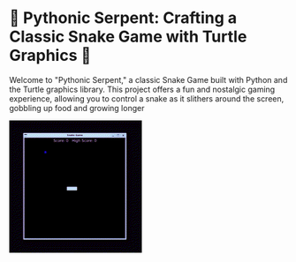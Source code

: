 # 🐍 Pythonic Serpent: Crafting a Classic Snake Game with Turtle Graphics 🐢

Welcome to "Pythonic Serpent," a classic Snake Game built with Python and the Turtle graphics library. This project offers a fun and nostalgic gaming experience, allowing you to control a snake as it slithers around the screen, gobbling up food and growing longer

  ![snake_game](https://github.com/efecnblt/Snake-Game/blob/main/snake_game.gif?raw=true)
